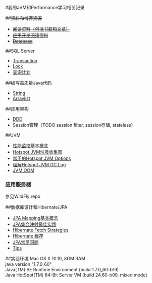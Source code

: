 #我的JVM和Performance学习相关记录

##~~资料和博客资源~~
* ~~[阅读资料（包括书籍和文章）](java_readings.md)~~
* ~~[应用开发阅读资料](readings_of_app_development.md)~~
* ~~[Database](db/database_readings.md)~~

##SQL Server
* [Transaction](db/sql_server_事务.md)
* [Lock](db/sql_server_锁.md)
* [查询计划](db/sql_sever查询计划)

##编写高质量Java代码
* [String](better_code_-_string.md)
* [Arraylist](arraylist.md)

##应用架构
* [DDD](ddd_architecture.md)
* Session管理（TODO session filter, session存储, stateless）

##JVM
* [性能监控基本概念](性能监控基础.md)
* [Hotspot JVM垃圾收集器](gc_basic/jvm_collectors.md)
* [常用的Hotspot JVM Options](gc_basic/jvm_options.md)
* [理解Hotspot JVM GC Log](gc_basic/understanding_jvm_gc_log.md)
* [JVM OOM](gc_basic/JVM_OOM_Errors.md)

### 应用服务器

参见WildFly repo
	
##数据库设计和Hibernate/JPA
* [JPA Mapping基本概念](jpa/jpa_mappings.md)
* [JPA集合映射最佳实践](jpa/jpa_collection_bp.md)
* [Hibernate Fetch Strategies](jpa/hibernate_fetching_strategies.md)
* [Hibernate 缓存](jpa/hibernate_note.md)
* [JPA常见问题](jpa/jpa_issues.md)
* [Tips](jpa/jpa_tips.md)

##实验环境
Mac OS X 10.10, 8GM RAM <br />
java version "1.7.0_60" <br />
Java(TM) SE Runtime Environment (build 1.7.0_60-b19) <br />
Java HotSpot(TM) 64-Bit Server VM (build 24.60-b09, mixed mode) <br />

